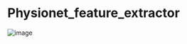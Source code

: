 # Physionet_feature_extractor
![image](https://user-images.githubusercontent.com/80017879/120974740-74551480-c7ab-11eb-942a-6a8050c42660.png)

